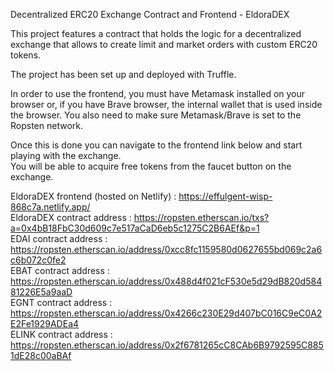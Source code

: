 Decentralized ERC20 Exchange Contract and Frontend - EldoraDEX

This project features a contract that holds the logic for a decentralized exchange that allows to create limit and market orders with custom ERC20 tokens.

The project has been set up and deployed with Truffle.

In order to use the frontend, you must have Metamask installed on your browser or, if you have Brave browser, the internal wallet that is used inside the browser.
You also need to make sure Metamask/Brave is set to the Ropsten network.

Once this is done you can navigate to the frontend link below and start playing with the exchange.<br/>
You will be able to acquire free tokens from the faucet button on the exchange.<br/>


EldoraDEX frontend (hosted on Netlify) : https://effulgent-wisp-868c7a.netlify.app/<br/>
EldoraDEX contract address : https://ropsten.etherscan.io/txs?a=0x4bB18FbC30d609c7e517aCaD6eb5c1275C2B6AEf&p=1<br/>
EDAI contract address : https://ropsten.etherscan.io/address/0xcc8fc1159580d0627655bd069c2a6c6b072c0fe2<br/>
EBAT contract address : https://ropsten.etherscan.io/address/0x488d4f021cF530e5d29dB820d58481226E5a9aaD<br/>
EGNT contract address : https://ropsten.etherscan.io/address/0x4266c230E29d407bC016C9eC0A2E2Fe1929ADEa4<br/>
ELINK contract address : https://ropsten.etherscan.io/address/0x2f6781265cC8CAb6B9792595C8851dE28c00aBAf<br/>
